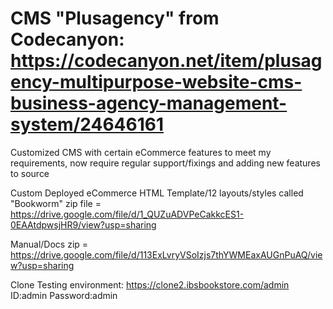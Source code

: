 # CMS "Plusagency" from Codecanyon: https://codecanyon.net/item/plusagency-multipurpose-website-cms-business-agency-management-system/24646161

Customized CMS with certain eCommerce features to meet my requirements, now require regular support/fixings and adding new features to source 

Custom Deployed eCommerce HTML Template/12 layouts/styles called "Bookworm" zip file = https://drive.google.com/file/d/1_QUZuADVPeCakkcES1-0EAAtdpwsjHR9/view?usp=sharing

Manual/Docs zip = https://drive.google.com/file/d/113ExLvryVSoIzjs7thYWMEaxAUGnPuAQ/view?usp=sharing

Clone Testing environment: https://clone2.ibsbookstore.com/admin 
ID:admin Password:admin

